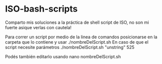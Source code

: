 # ISO-bash-scripts
Comparto mis soluciones a la práctica de shell script de ISO, no son mi fuerte asique verlas con cautela! 

Para correr un script por medio de la linea de comandos posicionarse en la carpeta que lo contiene y usar
./nombreDelScript.sh
En caso de que el script necesite parámetros
./nombreDelScript.sh "unstring" 525

Podés también editarlo usando 
nano nombreDelScript.sh
